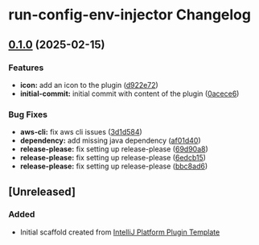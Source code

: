 <!-- Keep a Changelog guide -> https://keepachangelog.com -->

# run-config-env-injector Changelog

## [0.1.0](https://github.com/mpecan/run-config-env-injector/compare/v0.0.1...v0.1.0) (2025-02-15)


### Features

* **icon:** add an icon to the plugin ([d922e72](https://github.com/mpecan/run-config-env-injector/commit/d922e725145fdd1b1eb7cca4a4827ee8ad2c2bdf))
* **initial-commit:** initial commit with content of the plugin ([0acece6](https://github.com/mpecan/run-config-env-injector/commit/0acece6e963b64cbf2b1389b4a41c36b0ea7ee8e))


### Bug Fixes

* **aws-cli:** fix aws cli issues ([3d1d584](https://github.com/mpecan/run-config-env-injector/commit/3d1d58492383583127b25fc17f3a21dc4cf805e7))
* **dependency:** add missing java dependency ([af01d40](https://github.com/mpecan/run-config-env-injector/commit/af01d404b723c221603c8b4a2a5f73054852ce5b))
* **release-please:** fix setting up release-please ([69d90a8](https://github.com/mpecan/run-config-env-injector/commit/69d90a881fada5624630a8fd8817c322edae332a))
* **release-please:** fix setting up release-please ([6edcb15](https://github.com/mpecan/run-config-env-injector/commit/6edcb15436bd6c662e07d7209c454a186fc2a56c))
* **release-please:** fix setting up release-please ([bbc8ad6](https://github.com/mpecan/run-config-env-injector/commit/bbc8ad677de5597ddd88700800be0f68ed3e9106))

## [Unreleased]
### Added
- Initial scaffold created from [IntelliJ Platform Plugin Template](https://github.com/JetBrains/intellij-platform-plugin-template)
